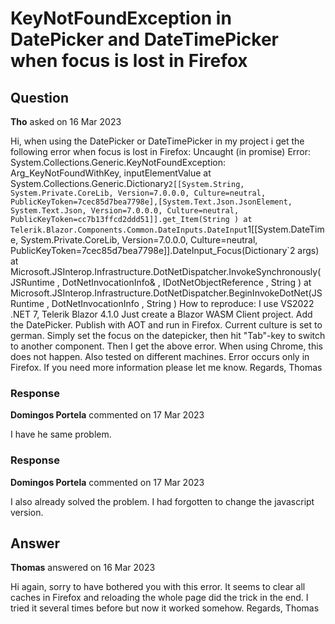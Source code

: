 # KeyNotFoundException in DatePicker and DateTimePicker when focus is lost in Firefox

## Question

**Tho** asked on 16 Mar 2023

Hi, when using the DatePicker or DateTimePicker in my project i get the following error when focus is lost in Firefox: Uncaught (in promise) Error: System.Collections.Generic.KeyNotFoundException: Arg_KeyNotFoundWithKey, inputElementValue
at System.Collections.Generic.Dictionary`2[[System.String, System.Private.CoreLib, Version=7.0.0.0, Culture=neutral, PublicKeyToken=7cec85d7bea7798e],[System.Text.Json.JsonElement, System.Text.Json, Version=7.0.0.0, Culture=neutral, PublicKeyToken=cc7b13ffcd2ddd51]].get_Item(String )
at Telerik.Blazor.Components.Common.DateInputs.DateInput`1[[System.DateTime, System.Private.CoreLib, Version=7.0.0.0, Culture=neutral, PublicKeyToken=7cec85d7bea7798e]].DateInput_Focus(Dictionary`2 args)
at Microsoft.JSInterop.Infrastructure.DotNetDispatcher.InvokeSynchronously(JSRuntime , DotNetInvocationInfo& , IDotNetObjectReference , String )
at Microsoft.JSInterop.Infrastructure.DotNetDispatcher.BeginInvokeDotNet(JSRuntime , DotNetInvocationInfo , String ) How to reproduce: I use VS2022 .NET 7, Telerik Blazor 4.1.0 Just create a Blazor WASM Client project. Add the DatePicker. Publish with AOT and run in Firefox. Current culture is set to german. Simply set the focus on the datepicker, then hit "Tab"-key to switch to another component. Then I get the above error. When using Chrome, this does not happen. Also tested on different machines. Error occurs only in Firefox. If you need more information please let me know. Regards, Thomas

### Response

**Domingos Portela** commented on 17 Mar 2023

I have he same problem.

### Response

**Domingos Portela** commented on 17 Mar 2023

I also already solved the problem. I had forgotten to change the javascript version.

## Answer

**Thomas** answered on 16 Mar 2023

Hi again, sorry to have bothered you with this error. It seems to clear all caches in Firefox and reloading the whole page did the trick in the end. I tried it several times before but now it worked somehow. Regards, Thomas
